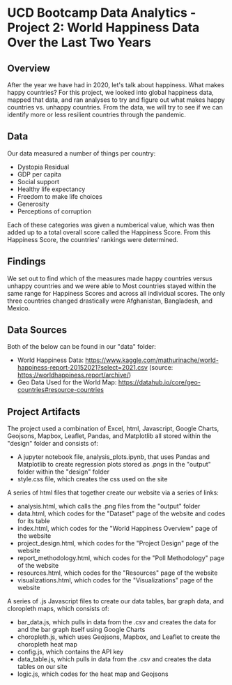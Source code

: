# UCD Bootcamp Data Analytics - Project 2: World Happiness Data Over the Last Two Years
## Overview
After the year we have had in 2020, let's talk about happiness. What makes happy countries? For this project, we looked into global happiness data, mapped that data, and ran analyses to try and figure out what makes happy countries vs. unhappy countries. From the data, we will try to see if we can identify more or less resilient countries through the pandemic. 

## Data
Our data measured a number of things per country: 
- Dystopia Residual
- GDP per capita
- Social support
- Healthy life expectancy
- Freedom to make life choices
- Generosity
- Perceptions of corruption
 
Each of these categories was given a numberical value, which was then added up to a total overall score called the Happiness Score. From this Happiness Score, the countries' rankings were determined. 

## Findings
We set out to find which of the measures made happy countries versus unhappy countries and we were able to 
Most countries stayed within the same range for Happiness Scores and across all individual scores. The only three countries changed drastically were Afghanistan, Bangladesh, and Mexico. 

## Data Sources
Both of the below can be found in our "data" folder:
- World Happiness Data: https://www.kaggle.com/mathurinache/world-happiness-report-20152021?select=2021.csv (source: https://worldhappiness.report/archive/)
- Geo Data Used for the World Map: https://datahub.io/core/geo-countries#resource-countries

## Project Artifacts
The project used a combination of Excel, html, Javascript, Google Charts, Geojsons, Mapbox, Leaflet, Pandas, and Matplotlib all stored within the "design" folder and consists of:
- A jupyter notebook file, analysis_plots.ipynb, that uses Pandas and Matplotlib to create regression plots stored as .pngs in the "output" folder within the "design" folder
- style.css file, which creates the css used on the site

A series of html files that together create our website via a series of links:
- analysis.html, which calls the .png files from the "output" folder
- data.html, which codes for the "Dataset" page of the website and codes for its table
- index.html, which codes for the "World Happiness Overview" page of the website
- project_design.html, which codes for the "Project Design" page of the website
- report_methodology.html, which codes for the "Poll Methodology" page of the website 
- resources.html, which codes for the "Resources" page of the website
- visualizations.html, which codes for the "Visualizations" page of the website

A series of .js Javascript files to create our data tables, bar graph data, and cloropleth maps, which consists of:
- bar_data.js, which pulls in data from the .csv and creates the data for and the bar graph itself using Google Charts
- choropleth.js, which uses Geojsons, Mapbox, and Leaflet to create the choropleth heat map
- config.js, which contains the API key
- data_table.js, which pulls in data from the .csv and creates the data tables on our site
- logic.js, which codes for the heat map and Geojsons
